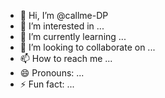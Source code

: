 - 👋 Hi, I’m @callme-DP
- 👀 I’m interested in ...
- 🌱 I’m currently learning ...
- 💞️ I’m looking to collaborate on ...
- 📫 How to reach me ...
- 😄 Pronouns: ...
- ⚡ Fun fact: ...

<!---
callme-DP/callme-DP is a ✨ special ✨ repository because its `README.md` (this file) appears on your GitHub profile.
You can click the Preview link to take a look at your changes.
--->
